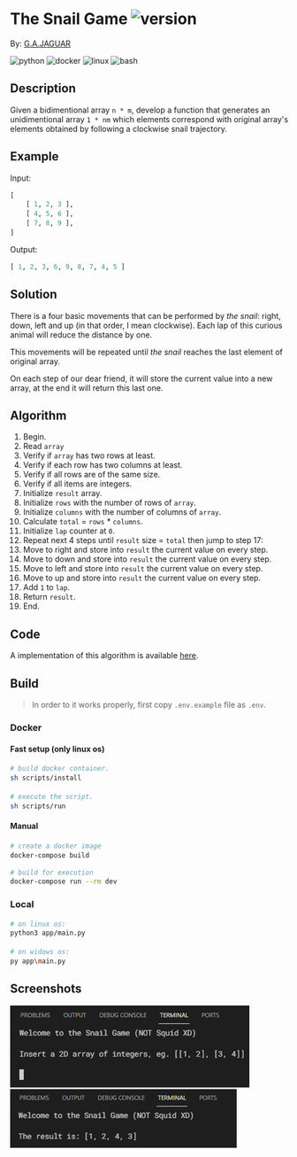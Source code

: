 # The Snail Game ![version](https://img.shields.io/github/v/tag/gajaguar/the-snail-game?label=version&logo=github)

By: [G.A.JAGUAR](https://github.com/gajaguar)

![python](https://img.shields.io/badge/Python-FFD43B?style=for-the-badge&logo=python&logoColor=darkgreen)
![docker](https://img.shields.io/badge/Docker-2CA5E0?style=for-the-badge&logo=docker&logoColor=white)
![linux](https://img.shields.io/badge/Linux-FCC624?style=for-the-badge&logo=linux&logoColor=black)
![bash](https://img.shields.io/badge/Shell_Script-121011?style=for-the-badge&logo=gnu-bash&logoColor=white)

## Description

Given a bidimentional array `n * m`, develop a function that generates an
unidimentional array `1 * nm` which elements correspond with original array's
elements obtained by following a clockwise snail trajectory.

## Example

Input:

```python
[
    [ 1, 2, 3 ],
    [ 4, 5, 6 ],
    [ 7, 8, 9 ],
]
```

Output:

```python
[ 1, 2, 3, 6, 9, 8, 7, 4, 5 ]
```

## Solution

There is a four basic movements that can be performed by _the snail_: right,
down, left and up (in that order, I mean clockwise). Each lap of this curious
animal will reduce the distance by one.

This movements will be repeated until _the snail_ reaches the last element of
original array.

On each step of our dear friend, it will store the current value into a new
array, at the end it will return this last one.

## Algorithm

1. Begin.
2. Read `array`
3. Verify if `array` has two rows at least.
4. Verify if each row has two columns at least.
5. Verify if all rows are of the same size.
6. Verify if all items are integers.
7. Initialize `result` array.
8. Initialize `rows` with the number of rows of `array`.
9. Initialize `columns` with the number of columns of `array`.
10. Calculate `total` = `rows` * `columns`.
11. Initialize `lap` counter at `0`.
12. Repeat next 4 steps until `result` size = `total` then jump to step 17:
13. Move to right and store into `result` the current value on every step.
14. Move to down and store into `result` the current value on every step.
15. Move to left and store into `result` the current value on every step.
16. Move to up and store into `result` the current value on every step.
17. Add `1` to `lap`.
18. Return `result`.
19. End.

## Code

A implementation of this algorithm is available [here](https://github.com/gajaguar/logical-challenge-1/blob/main/app/main.py).

## Build

> In order to it works properly, first copy `.env.example` file as `.env`.

### Docker

#### Fast setup (only linux os)

```bash
# build docker container.
sh scripts/install

# execute the script.
sh scripts/run
```

#### Manual

```bash
# create a docker image
docker-compose build
```

```bash
# build for execution
docker-compose run --rm dev
```

### Local

```bash
# on linux os:
python3 app/main.py

# on widows os:
py app\main.py
```

## Screenshots

![instructions](assets/instructions-screenshot.png)
![result](assets/result-screenshot.png )
